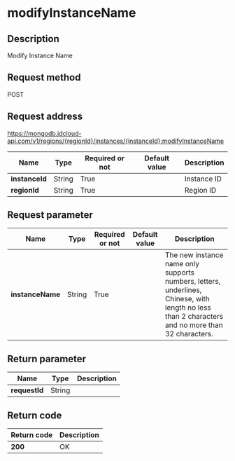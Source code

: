 # modifyInstanceName


## Description
Modify Instance Name

## Request method
POST

## Request address
https://mongodb.jdcloud-api.com/v1/regions/{regionId}/instances/{instanceId}:modifyInstanceName

|Name|Type|Required or not|Default value|Description|
|---|---|---|---|---|
|**instanceId**|String|True||Instance ID|
|**regionId**|String|True||Region ID|

## Request parameter
|Name|Type|Required or not|Default value|Description|
|---|---|---|---|---|
|**instanceName**|String|True||The new instance name only supports numbers, letters, underlines, Chinese, with length no less than 2 characters and no more than 32 characters.|


## Return parameter
|Name|Type|Description|
|---|---|---|
|**requestId**|String||



## Return code
|Return code|Description|
|---|---|
|**200**|OK|
